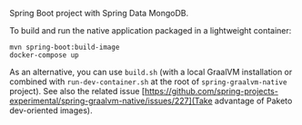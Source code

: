 Spring Boot project with Spring Data MongoDB.

To build and run the native application packaged in a lightweight container:
```
mvn spring-boot:build-image
docker-compose up
```

As an alternative, you can use `build.sh` (with a local GraalVM installation or combined with
`run-dev-container.sh` at the root of `spring-graalvm-native` project). See also the related issue
[https://github.com/spring-projects-experimental/spring-graalvm-native/issues/227](Take advantage of Paketo dev-oriented images).